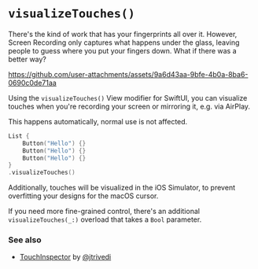 # `visualizeTouches()`

There's the kind of work that has your fingerprints all over it. However, Screen Recording only captures what happens under the glass, leaving people to guess where you put your fingers down. What if there was a better way?

https://github.com/user-attachments/assets/9a6d43aa-9bfe-4b0a-8ba6-0690c0de71aa

Using the `visualizeTouches()` View modifier for SwiftUI, you can visualize touches when you're recording your screen or mirroring it, e.g. via AirPlay.

This happens automatically, normal use is not affected.

```swift
List {
    Button("Hello") {}
    Button("Hello") {}
    Button("Hello") {}
}
.visualizeTouches()
```

Additionally, touches will be visualized in the iOS Simulator, to prevent overfitting your designs for the macOS cursor.

If you need more fine-grained control, there's an additional `visualizeTouches(_:)` overload that takes a `Bool` parameter.

### See also

- [TouchInspector](https://github.com/jtrivedi/TouchInspector) by [@jtrivedi](https://github.com/jtrivedi)
